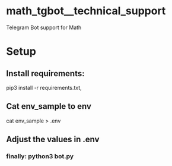 # math_tgbot__technical_support
Telegram Bot support for Math
# Setup
## Install requirements:
pip3 install -r requirements.txt, 
## Cat env_sample to env
cat env_sample > .env
## Adjust the values in .env
### finally: python3 bot.py
